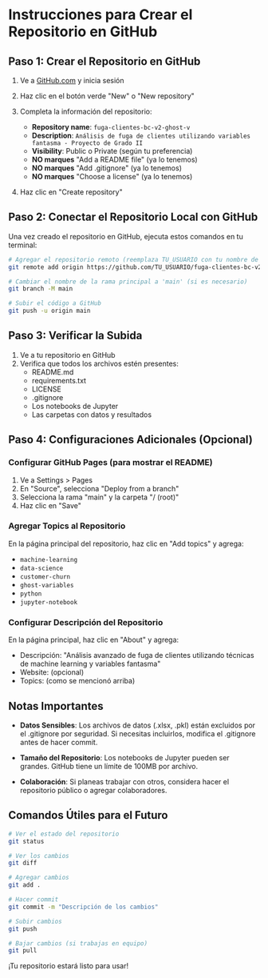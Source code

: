 # Instrucciones para Crear el Repositorio en GitHub

## Paso 1: Crear el Repositorio en GitHub

1. Ve a [GitHub.com](https://github.com) y inicia sesión
2. Haz clic en el botón verde "New" o "New repository"
3. Completa la información del repositorio:
   - **Repository name**: `fuga-clientes-bc-v2-ghost-v`
   - **Description**: `Análisis de fuga de clientes utilizando variables fantasma - Proyecto de Grado II`
   - **Visibility**: Public o Private (según tu preferencia)
   - **NO marques** "Add a README file" (ya lo tenemos)
   - **NO marques** "Add .gitignore" (ya lo tenemos)
   - **NO marques** "Choose a license" (ya lo tenemos)

4. Haz clic en "Create repository"

## Paso 2: Conectar el Repositorio Local con GitHub

Una vez creado el repositorio en GitHub, ejecuta estos comandos en tu terminal:

```bash
# Agregar el repositorio remoto (reemplaza TU_USUARIO con tu nombre de usuario de GitHub)
git remote add origin https://github.com/TU_USUARIO/fuga-clientes-bc-v2-ghost-v.git

# Cambiar el nombre de la rama principal a 'main' (si es necesario)
git branch -M main

# Subir el código a GitHub
git push -u origin main
```

## Paso 3: Verificar la Subida

1. Ve a tu repositorio en GitHub
2. Verifica que todos los archivos estén presentes:
   - README.md
   - requirements.txt
   - LICENSE
   - .gitignore
   - Los notebooks de Jupyter
   - Las carpetas con datos y resultados

## Paso 4: Configuraciones Adicionales (Opcional)

### Configurar GitHub Pages (para mostrar el README)
1. Ve a Settings > Pages
2. En "Source", selecciona "Deploy from a branch"
3. Selecciona la rama "main" y la carpeta "/ (root)"
4. Haz clic en "Save"

### Agregar Topics al Repositorio
En la página principal del repositorio, haz clic en "Add topics" y agrega:
- `machine-learning`
- `data-science`
- `customer-churn`
- `ghost-variables`
- `python`
- `jupyter-notebook`

### Configurar Descripción del Repositorio
En la página principal, haz clic en "About" y agrega:
- Descripción: "Análisis avanzado de fuga de clientes utilizando técnicas de machine learning y variables fantasma"
- Website: (opcional)
- Topics: (como se mencionó arriba)

## Notas Importantes

- **Datos Sensibles**: Los archivos de datos (.xlsx, .pkl) están excluidos por el .gitignore por seguridad. Si necesitas incluirlos, modifica el .gitignore antes de hacer commit.

- **Tamaño del Repositorio**: Los notebooks de Jupyter pueden ser grandes. GitHub tiene un límite de 100MB por archivo.

- **Colaboración**: Si planeas trabajar con otros, considera hacer el repositorio público o agregar colaboradores.

## Comandos Útiles para el Futuro

```bash
# Ver el estado del repositorio
git status

# Ver los cambios
git diff

# Agregar cambios
git add .

# Hacer commit
git commit -m "Descripción de los cambios"

# Subir cambios
git push

# Bajar cambios (si trabajas en equipo)
git pull
```

¡Tu repositorio estará listo para usar! 